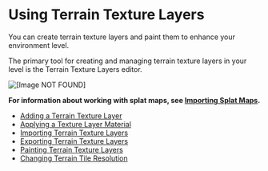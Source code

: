 # Using Terrain Texture Layers<a name="terrain-texture-layers-intro"></a>

You can create terrain texture layers and paint them to enhance your environment level\.

The primary tool for creating and managing terrain texture layers in your level is the Terrain Texture Layers editor\.

![\[Image NOT FOUND\]](http://docs.aws.amazon.com/lumberyard/latest/userguide/images/terrain-texture-layers-editor.png)

**For information about working with splat maps, see [Importing Splat Maps](terrain-splat-maps.md)\.**
+ [Adding a Terrain Texture Layer](terrain-texture-layers-add.md)
+ [Applying a Texture Layer Material](terrain-texture-layers-material.md)
+ [Importing Terrain Texture Layers](terrain-texture-layers-import.md)
+ [Exporting Terrain Texture Layers](terrain-texture-layers-export.md)
+ [Painting Terrain Texture Layers](terrain-texture-layers-paint.md)
+ [Changing Terrain Tile Resolution](terrain-texture-tiles-resolution.md)